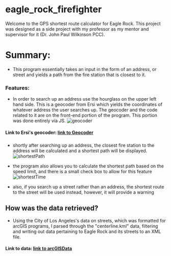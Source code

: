 # eagle_rock_firefighter
Welcome to the GPS shortest route calculator for Eagle Rock. This project was designed as a side project with my professor 
as my mentor and supervisor for it (Dr. John Paul Wilkinson PCC). 

# Summary:
- This program essentially takes an input in the form of an address, or street and yields a path from the fire station that is 
closest to it.

### Features:
- In order to search up an address use the hourglass on the upper left hand side. This is a geocoder from Ersi which yields the coordinates of whatever address the user searches up. The geocoder and the code related to it are on the front-end portion of the program. This portion was done entirely via JS.
![geocoder](https://github.com/cruxal055/eagle_rock_firefighter/blob/master/Screen%20Shot%202019-05-26%20at%201.55.59%20AM.png)
#### Link to Ersi's geocoder: [link to Geocoder](https://developers.arcgis.com/javascript/3/jshelp/tutorial_geocoder.html)

###
- shortly after searching up an address, the closest fire station to the address will be calculated and a shortest path will be displayed.
![shortestPath](https://github.com/cruxal055/eagle_rock_firefighter/blob/master/Screen%20Shot%202019-05-26%20at%202.03.25%20AM.png)

- the program also allows you to calculate the shortest path based on the speed limit, and there is a small check box to allow for this feature
![shortestTime](https://github.com/cruxal055/eagle_rock_firefighter/blob/master/Screen%20Shot%202019-05-26%20at%202.04.51%20AM.png)

- also, if you search up a street rather than an address, the shortest route to the street will be used instead, however, it will provide a warning 

## How was the data retrieved?
- Using the City of Los Angeles's data on streets, which was formatted for arcGIS programs, I parsed through the "centerline.kml" data, filtering and writing out data pertaining to Eagle Rock and its streets to an XML file.
#### Link to data: [link to arcGISData](http://geohub.lacity.org/datasets/d3cd48afaacd4913b923fd98c6591276_36?geometry=-120.389%2C33.625%2C-116.434%2C34.422)


